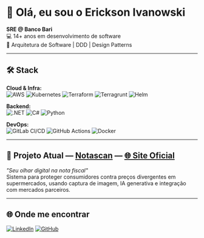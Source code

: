 # 👋 Olá, eu sou o Erickson Ivanowski

**SRE @ Banco Bari**  
💻 14+ anos em desenvolvimento de software  
📐 Arquitetura de Software | DDD | Design Patterns  

---

## 🛠️ Stack

**Cloud & Infra:**  
![AWS](https://img.shields.io/badge/AWS-232F3E?style=for-the-badge&logo=amazon-aws&logoColor=white)
![Kubernetes](https://img.shields.io/badge/Kubernetes-326CE5?style=for-the-badge&logo=kubernetes&logoColor=white)
![Terraform](https://img.shields.io/badge/Terraform-623CE4?style=for-the-badge&logo=terraform&logoColor=white)
![Terragrunt](https://img.shields.io/badge/Terragrunt-404040?style=for-the-badge&logo=terraform&logoColor=white)
![Helm](https://img.shields.io/badge/Helm-0F1689?style=for-the-badge&logo=helm&logoColor=white)

**Backend:**  
![.NET](https://img.shields.io/badge/.NET-512BD4?style=for-the-badge&logo=dotnet&logoColor=white)
![C#](https://img.shields.io/badge/C%23-239120?style=for-the-badge&logo=csharp&logoColor=white)
![Python](https://img.shields.io/badge/Python-3776AB?style=for-the-badge&logo=python&logoColor=white)

**DevOps:**  
![GitLab CI/CD](https://img.shields.io/badge/GitLab%20CI%2FCD-FCA121?style=for-the-badge&logo=gitlab&logoColor=white)
![GitHub Actions](https://img.shields.io/badge/GitHub_Actions-2088FF?style=for-the-badge&logo=github-actions&logoColor=white)
![Docker](https://img.shields.io/badge/Docker-2496ED?style=for-the-badge&logo=docker&logoColor=white)

---

## 🚀 Projeto Atual — [Notascan](https://github.com/notascan) — [🌐 Site Oficial](https://notascan.com.br)
*"Seu olhar digital na nota fiscal"*  
Sistema para proteger consumidores contra preços divergentes em supermercados, usando captura de imagem, IA generativa e integração com mercados parceiros.

---

## 🌐 Onde me encontrar
[![LinkedIn](https://img.shields.io/badge/LinkedIn-0A66C2?style=for-the-badge&logo=linkedin&logoColor=white)](https://www.linkedin.com/in/erickson-ivanowski/)
[![GitHub](https://img.shields.io/badge/GitHub-000?style=for-the-badge&logo=github&logoColor=white)](https://github.com/ericksonivanowski)
